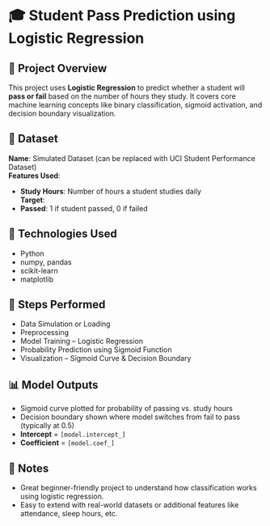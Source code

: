 # 🎓 Student Pass Prediction using Logistic Regression

## 📌 Project Overview  
This project uses **Logistic Regression** to predict whether a student will **pass or fail** based on the number of hours they study. It covers core machine learning concepts like binary classification, sigmoid activation, and decision boundary visualization.

## 📂 Dataset  
**Name**: Simulated Dataset (can be replaced with UCI Student Performance Dataset)  
**Features Used**:  
- **Study Hours**: Number of hours a student studies daily  
**Target**:  
- **Passed**: 1 if student passed, 0 if failed  

## 🧱 Technologies Used  
- Python  
- numpy, pandas  
- scikit-learn  
- matplotlib  

## 🚀 Steps Performed  
- Data Simulation or Loading  
- Preprocessing  
- Model Training – Logistic Regression  
- Probability Prediction using Sigmoid Function  
- Visualization – Sigmoid Curve & Decision Boundary  

## 📊 Model Outputs  
- Sigmoid curve plotted for probability of passing vs. study hours  
- Decision boundary shown where model switches from fail to pass (typically at 0.5)  
- **Intercept** = `[model.intercept_]`  
- **Coefficient** = `[model.coef_]`  

## 🧠 Notes  
- Great beginner-friendly project to understand how classification works using logistic regression.  
- Easy to extend with real-world datasets or additional features like attendance, sleep hours, etc.
